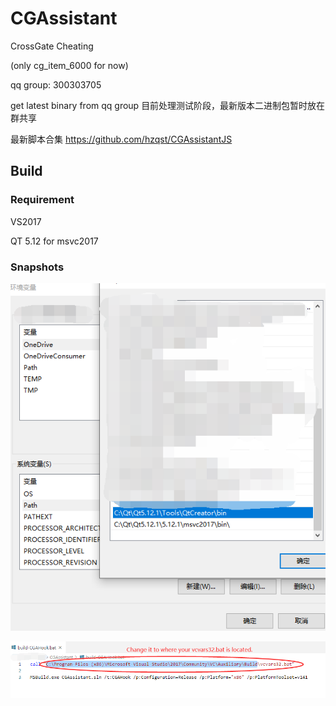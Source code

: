 # CGAssistant
CrossGate Cheating

(only cg_item_6000 for now)

qq group: 300303705

get latest binary from qq group
目前处理测试阶段，最新版本二进制包暂时放在群共享

最新脚本合集 https://github.com/hzqst/CGAssistantJS

## Build

### Requirement

VS2017

QT 5.12 for msvc2017

### Snapshots

![1](https://github.com/hzqst/CGAssistant/raw/master/img/1.png)

![2](https://github.com/hzqst/CGAssistant/raw/master/img/2.png)
